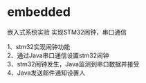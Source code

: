 # embedded
 嵌入式系统实验 实现STM32闹钟，串口通信 
 
 1、stm32实现闹钟功能  
 2、通过Java串口通信设置stm32闹钟  
 3、stm32闹钟发生，Java监测到串口数据并接受  
 4、Java发送邮件通知设置人 
